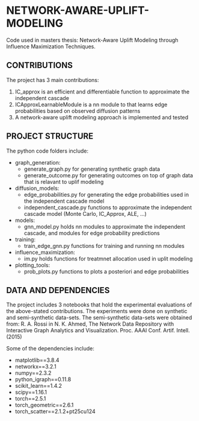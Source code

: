 # NETWORK-AWARE-UPLIFT-MODELING

Code used in masters thesis: Network-Aware Uplift Modeling through Influence
Maximization Techniques. 
## CONTRIBUTIONS
The project has 3 main contributions:
1. IC_approx is an efficient and differentiable function to approximate the independent cascade
2. ICApproxLearnableModule is a nn module to that learns edge probabilities based on observed diffusion patterns
3. A network-aware uplift modeling approach is implemented and tested
## PROJECT STRUCTURE
The python code folders include:
- graph_generation:
  - generate_graph.py for generating synthetic graph data
  - generate_outcome.py for generating outcomes on top of graph data that is relavant to uplif modeling
- diffusion_models:
  - edge_probabilities.py for generating the edge probabilities used in the independent cascade model
  - independent_cascade.py functions to approximate the independent cascade model (Monte Carlo, IC_Approx, ALE, ...)
- models:
  - gnn_model.py holds nn modules to approximate the independent cascade, and modules for edge probability predictions
- training:
  - train_edge_gnn.py functions for training and running nn modules
- influence_maximization:
  - im.py holds functions for treatmnet allocation used in uplit modeling
- plotting_tools:
  - prob_plots.py functions to plots a posteriori and edge probabilities
## DATA AND DEPENDENCIES
The project includes 3 notebooks that hold the experimental evaluations of the above-stated contributions. The experiments were done on synthetic and semi-synthetic data-sets. The semi-synthetic data-sets were obtained from: 
R. A. Rossi in N. K. Ahmed, The Network Data Repository with Interactive
Graph Analytics and Visualization. Proc. AAAI Conf. Artif. Intell. (2015) 

Some of the dependencies include:
- matplotlib==3.8.4
- networkx==3.2.1
- numpy==2.3.2
- python_igraph==0.11.8
- scikit_learn==1.4.2
- scipy==1.16.1
- torch==2.5.1
- torch_geometric==2.6.1
- torch_scatter==2.1.2+pt25cu124
